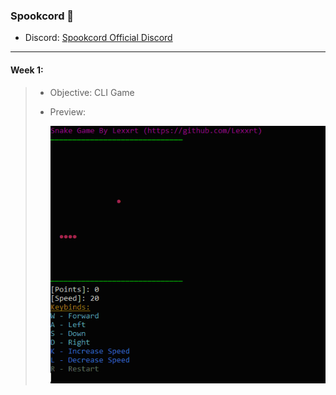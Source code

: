 ### Spookcord 🎃

- Discord: [Spookcord Official Discord](https://discord.gg/spookcord-hackathon-coding-code-events-hack-766008315367915600)

---

#### Week 1:
> - Objective: CLI Game
> - Preview:
> 
>   <img src="./w1/snake.gif">